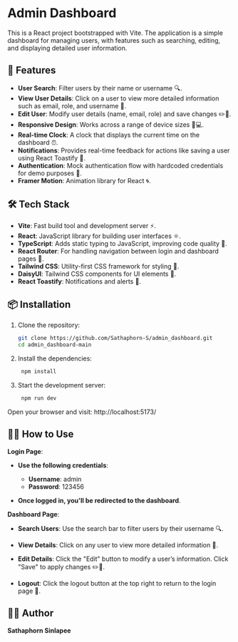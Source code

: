 # Admin Dashboard

This is a React project bootstrapped with Vite. The application is a simple dashboard for managing users, with features such as searching, editing, and displaying detailed user information.

## 🚀 Features

- **User Search**: Filter users by their name or username 🔍.
- **View User Details**: Click on a user to view more detailed information such as email, role, and username 👤.
- **Edit User**: Modify user details (name, email, role) and save changes ✏️💾.
- **Responsive Design**: Works across a range of device sizes 📱💻.
- **Real-time Clock**: A clock that displays the current time on the dashboard ⏰.
- **Notifications**: Provides real-time feedback for actions like saving a user using React Toastify 🎉.
- **Authentication**: Mock authentication flow with hardcoded credentials for demo purposes 🔐.
- **Framer Motion**: Animation library for React 🌀.

## 🛠 Tech Stack

- **Vite**: Fast build tool and development server ⚡.
- **React**: JavaScript library for building user interfaces ⚛️.
- **TypeScript**: Adds static typing to JavaScript, improving code quality 📝.
- **React Router**: For handling navigation between login and dashboard pages 🚪.
- **Tailwind CSS**: Utility-first CSS framework for styling 🎨.
- **DaisyUI**: Tailwind CSS components for UI elements 🧩.
- **React Toastify**: Notifications and alerts 📢.

## 📦 Installation

1. Clone the repository:

   ```bash
   git clone https://github.com/Sathaphorn-S/admin_dashboard.git
   cd admin_dashboard-main

2. Install the dependencies:

   ```bash
    npm install

2. Start the development server:

   ```bash
    npm run dev

Open your browser and visit: http://localhost:5173/

## 🧑‍💻 How to Use

**Login Page**: 

- **Use the following credentials**:
   
   - **Username**: admin
   - **Password**: 123456

- **Once logged in, you'll be redirected to the dashboard**.

**Dashboard Page**:

- **Search Users**: Use the search bar to filter users by their username 🔍.

- **View Details**: Click on any user to view more detailed information 👤.

- **Edit Details**: Click the "Edit" button to modify a user’s information. Click "Save" to apply changes ✏️💾.

- **Logout**: Click the logout button at the top right to return to the login page 🚪.


## 👩‍💻 Author

**Sathaphorn Sinlapee**
